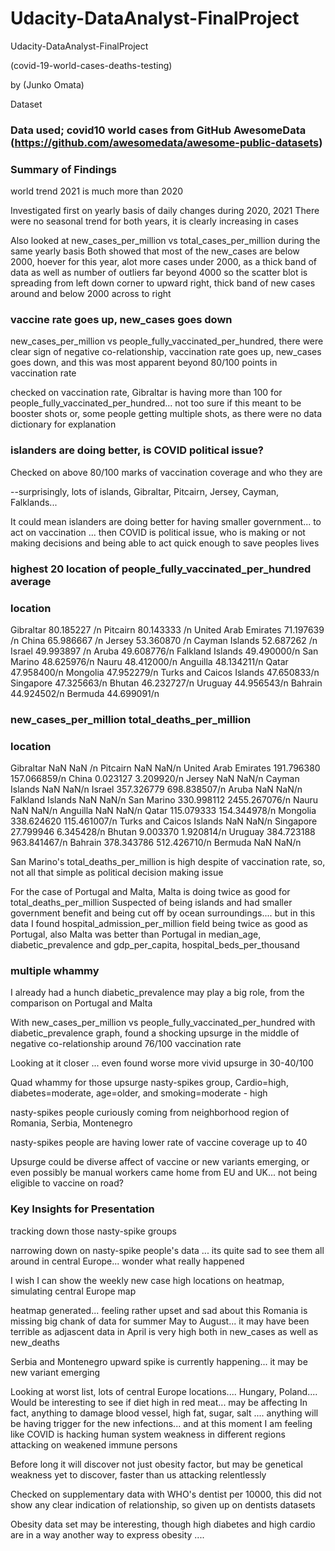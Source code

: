 # Udacity-DataAnalyst-FinalProject
Udacity-DataAnalyst-FinalProject

(covid-19-world-cases-deaths-testing)

by (Junko Omata)

Dataset

### Data used; covid10 world cases from GitHub AwesomeData (https://github.com/awesomedata/awesome-public-datasets)

### Summary of Findings

world trend 2021 is much more than 2020

Investigated first on yearly basis of daily changes during 2020, 2021 There were no seasonal trend for both years, it is clearly increasing in cases

Also looked at new_cases_per_million vs total_cases_per_million during the same yearly basis Both showed that most of the new_cases are below 2000, hoever for this year, alot more cases under 2000, as a thick band of data as well as number of outliers far beyond 4000 so the scatter blot is spreading from left down corner to upward right, thick band of new cases around and below 2000 across to right

### vaccine rate goes up, new_cases goes down

new_cases_per_million vs people_fully_vaccinated_per_hundred, there were clear sign of negative co-relationship, vaccination rate goes up, new_cases goes down, and this was most apparent beyond 80/100 points in vaccination rate

checked on vaccination rate, Gibraltar is having more than 100 for people_fully_vaccinated_per_hundred... not too sure if this meant to be booster shots or, some people getting multiple shots, as there were no data dictionary for explanation

### islanders are doing better, is COVID political issue?

Checked on above 80/100 marks of vaccination coverage and who they are

--surprisingly, lots of islands, Gibraltar, Pitcairn, Jersey, Cayman, Falklands...

It could mean islanders are doing better for having smaller government... to act on vaccination ... then COVID is political issue, who is making or not making decisions and being able to act quick enough to save peoples lives

### highest 20 location of people_fully_vaccinated_per_hundred average
### location
Gibraltar 80.185227 /n
Pitcairn 80.143333 /n
United Arab Emirates 71.197639 /n
China 65.986667 /n
Jersey 53.360870 /n
Cayman Islands 52.687262 /n
Israel 49.993897 /n
Aruba 49.608776/n
Falkland Islands 49.490000/n
San Marino 48.625976/n
Nauru 48.412000/n
Anguilla 48.134211/n
Qatar 47.958400/n
Mongolia 47.952279/n
Turks and Caicos Islands 47.650833/n
Singapore 47.325663/n
Bhutan 46.232727/n
Uruguay 44.956543/n
Bahrain 44.924502/n
Bermuda 44.699091/n

### new_cases_per_million total_deaths_per_million
### location
Gibraltar NaN NaN /n
Pitcairn NaN NaN/n
United Arab Emirates 191.796380 157.066859/n
China 0.023127 3.209920/n
Jersey NaN NaN/n
Cayman Islands NaN NaN/n
Israel 357.326779 698.838507/n
Aruba NaN NaN/n
Falkland Islands NaN NaN/n
San Marino 330.998112 2455.267076/n
Nauru NaN NaN/n
Anguilla NaN NaN/n
Qatar 115.079333 154.344978/n
Mongolia 338.624620 115.461007/n
Turks and Caicos Islands NaN NaN/n
Singapore 27.799946 6.345428/n
Bhutan 9.003370 1.920814/n
Uruguay 384.723188 963.841467/n
Bahrain 378.343786 512.426710/n
Bermuda NaN NaN/n

San Marino's total_deaths_per_million is high despite of vaccination rate, so, not all that simple as political decision making issue

For the case of Portugal and Malta, Malta is doing twice as good for total_deaths_per_million Suspected of being islands and had smaller government benefit and being cut off by ocean surroundings.... but in this data I found hospital_admission_per_million field being twice as good as Portugal, also Malta was better than Portugal in median_age, diabetic_prevalence and gdp_per_capita, hospital_beds_per_thousand

### multiple whammy

I already had a hunch diabetic_prevalence may play a big role, from the comparison on Portugal and Malta

With new_cases_per_million vs people_fully_vaccinated_per_hundred with diabetic_prevalence graph, found a shocking upsurge in the middle of negative co-relationship around 76/100 vaccination rate

Looking at it closer ... even found worse more vivid upsurge in 30-40/100

Quad whammy for those upsurge nasty-spikes group, Cardio=high, diabetes=moderate, age=older, and smoking=moderate - high

nasty-spikes people curiously coming from neighborhood region of Romania, Serbia, Montenegro

nasty-spikes people are having lower rate of vaccine coverage up to 40

Upsurge could be diverse affect of vaccine or new variants emerging, or even possibly be manual workers came home from EU and UK... not being eligible to vaccine on road?

### Key Insights for Presentation

tracking down those nasty-spike groups

narrowing down on nasty-spike people's data ... its quite sad to see them all around in central Europe... wonder what really happened

I wish I can show the weekly new case high locations on heatmap, simulating central Europe map

heatmap generated... feeling rather upset and sad about this Romania is missing big chank of data for summer May to August... it may have been terrible as adjascent data in April is very high both in new_cases as well as new_deaths

Serbia and Montenegro upward spike is currently happening... it may be new variant emerging

Looking at worst list, lots of central Europe locations.... Hungary, Poland.... Would be interesting to see if diet high in red meat... may be affecting In fact, anything to damage blood vessel, high fat, sugar, salt .... anything will be having trigger for the new infections... and at this moment I am feeling like COVID is hacking human system weakness in different regions attacking on weakened immune persons

Before long it will discover not just obesity factor, but may be genetical weakness yet to discover, faster than us attacking relentlessly

Checked on supplementary data with WHO's dentist per 10000, this did not show any clear indication of relationship, so given up on dentists datasets

Obesity data set may be interesting, though high diabetes and high cardio are in a way another way to express obesity ....

